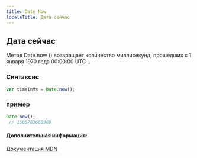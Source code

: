 ```yaml
---
title: Date Now
localeTitle: Дата сейчас
---
```

## Дата сейчас

Метод Date.now () возвращает количество миллисекунд, прошедших с 1 января 1970 года 00:00:00 UTC ..

### Синтаксис

```js
var timeInMs = Date.now(); 
```

### пример

```js
Date.now(); 
 // 1508783660969 
```

#### Дополнительная информация:

[Документация MDN](https://developer.mozilla.org/en-US/docs/Web/JavaScript/Reference/Global_Objects/Date/now)